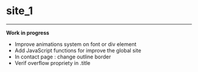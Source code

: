 # site_1

---

**Work in progress**

- Improve animations system on font or div element
- Add JavaScript functions for improve the global site
- In contact page : change outline border
- Verif overflow propriety in .title
